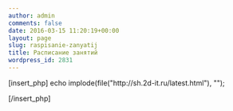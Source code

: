 ```yaml
---
author: admin
comments: false
date: 2016-03-15 11:20:19+00:00
layout: page
slug: raspisanie-zanyatij
title: Расписание занятий
wordpress_id: 2831
---
```


<table >
[insert_php]
echo implode(file("http://sh.2d-it.ru/latest.html"), "");  

[/insert_php]
</table>
